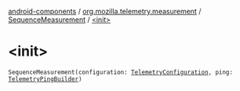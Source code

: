 [android-components](../../index.md) / [org.mozilla.telemetry.measurement](../index.md) / [SequenceMeasurement](index.md) / [&lt;init&gt;](./-init-.md)

# &lt;init&gt;

`SequenceMeasurement(configuration: `[`TelemetryConfiguration`](../../org.mozilla.telemetry.config/-telemetry-configuration/index.md)`, ping: `[`TelemetryPingBuilder`](../../org.mozilla.telemetry.ping/-telemetry-ping-builder/index.md)`)`